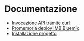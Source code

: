 # Documentazione

- [Invocazione API tramite curl](curl.md)
- [Promemoria deploy IMB Bluemix](deploy.md)
- [Installazione progetto](Installazione.md)
